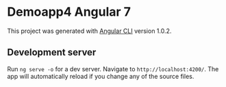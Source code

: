 # Demoapp4 Angular 7

This project was generated with [Angular CLI](https://github.com/angular/angular-cli) version 1.0.2.

## Development server

Run `ng serve -o` for a dev server. Navigate to `http://localhost:4200/`. The app will automatically reload if you change any of the source files.